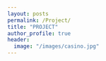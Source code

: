 ```yaml
---
layout: posts
permalink: /Project/
title: "PROJECT"
author_profile: true
header:
  image: "/images/casino.jpg"
---
```



